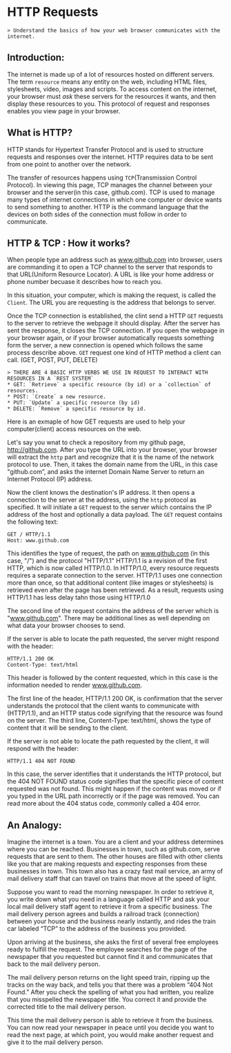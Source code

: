 # HTTP Requests
    > Understand the basics of how your web browser communicates with the internet.

## Introduction:
 The internet is made up of a lot of resources hosted on different servers. The term `resource` means any entity on the web, including HTML files, stylesheets, video, images and scripts. To access content on the internet, your browser must *ask* these servers for the resources it wants, and then display these resources to you. This protocol of request and responses enables you view page in your browser.

## What is HTTP?
 HTTP stands for Hypertext Transfer Protocol and is used to structure requests and responses over the internet. HTTP requires data to be sent from one point to another over the network.

 The transfer of resources happens using `TCP`(Transmission Control Protocol). In viewing this page, TCP manages the channel between your browser and the server(in this case, github.com). TCP is used to manage many types of internet connections in which one computer or device wants to send something to another. HTTP is the command language that the devices on both sides of the connection must follow in order to communicate.

## HTTP & TCP : How it works?
 When people type an address such as www.github.com into browser, users are commanding it to open a TCP channel to the server that responds to that URL(Uniform Resource Locator). A URL is like your home address or phone number becuase it describes how to reach you.

 In this situation, your computer, which is making the request, is called the `Client`. The URL you are requesting is the address that belongs to server. 

 Once the TCP connection is established, the clint send a HTTP `GET` requests to the server to retrieve the webpage it should display. After the server has sent the response, it closes the TCP connection. If you open the webpage in your browser again, or if your browser automatically requests something form the server, a new connection is opened which follows the same process describe above. `GET` request one kind of HTTP method a client can call. (GET, POST, PUT, DELETE)
 
    > THERE ARE 4 BASIC HTTP VERBS WE USE IN REQUEST TO INTERACT WITH RESOURCES IN A `REST SYSTEM`
    * GET: `Retrieve` a specific resource (by id) or a `collection` of resources.
    * POST: `Create` a new resource.
    * PUT: `Update` a specific resource (by id)
    * DELETE: `Remove` a specific resource by id.

 Here is an exmaple of how GET requests are used to help your computer(client) access resources on the web.

 Let's say you wnat to check a repository from my github page, http://github.com. After you type the URL into your browser, your browser will extract the `http` part and recognize that it is the name of the network protocol to use. Then, it takes the domain name from the URL, in this case "github.com”, and asks the internet Domain Name Server to return an Internet Protocol (IP) address.

 Now the client knows the destination's IP address. It then opens a connection to the server at the address, using the `http` protocol as specified. It will initiate a `GET` request to the server which contains the IP address of the host and optionally a data payload. The `GET` request contains the following text:
 ```
 GET / HTTP/1.1
 Host: www.github.com
 ```
 This identifies the type of request, the path on www.github.com (in this case, "/") and the protocol "HTTP/1.1" HTTP/1.1 is a revision of the first HTTP, which is now called HTTP/1.0. In HTTP/1.0, every resource requests requires a separate connection to the server. HTTP/1.1 uses one connection more than once, so that additional content (like images or stylesheets) is retrieved even after the page has been retrieved. As a result, requests using HTTP/1.1 has less delay tahn those using HTTP/1.0

 The second line of the request contains the address of the server which is "www.github.com". There may be additional lines as well depending on what data your browser chooses to send.

If the server is able to locate the path requested, the server might respond with the header:
```
HTTP/1.1 200 OK
Content-Type: text/html
```
This header is followed by the content requested, which in this case is the information needed to render www.github.com.

The first line of the header, HTTP/1.1 200 OK, is confirmation that the server understands the protocol that the client wants to communicate with (HTTP/1.1), and an HTTP status code signifying that the resource was found on the server. The third line, Content-Type: text/html, shows the type of content that it will be sending to the client.

If the server is not able to locate the path requested by the client, it will respond with the header:
```
HTTP/1.1 404 NOT FOUND
```
In this case, the server identifies that it understands the HTTP protocol, but the 404 NOT FOUND status code signifies that the specific piece of content requested was not found. This might happen if the content was moved or if you typed in the URL path incorrectly or if the page was removed. You can read more about the 404 status code, commonly called a 404 error.

## An Analogy:
Imagine the internet is a town. You are a client and your address determines where you can be reached. Businesses in town, such as github.com, serve requests that are sent to them. The other houses are filled with other clients like you that are making requests and expecting responses from these businesses in town. This town also has a crazy fast mail service, an army of mail delivery staff that can travel on trains that move at the speed of light.

Suppose you want to read the morning newspaper. In order to retrieve it, you write down what you need in a language called HTTP and ask your local mail delivery staff agent to retrieve it from a specific business. The mail delivery person agrees and builds a railroad track (connection) between your house and the business nearly instantly, and rides the train car labeled “TCP” to the address of the business you provided.

Upon arriving at the business, she asks the first of several free employees ready to fulfill the request. The employee searches for the page of the newspaper that you requested but cannot find it and communicates that back to the mail delivery person.

The mail delivery person returns on the light speed train, ripping up the tracks on the way back, and tells you that there was a problem “404 Not Found.” After you check the spelling of what you had written, you realize that you misspelled the newspaper title. You correct it and provide the corrected title to the mail delivery person.

This time the mail delivery person is able to retrieve it from the business. You can now read your newspaper in peace until you decide you want to read the next page, at which point, you would make another request and give it to the mail delivery person.

